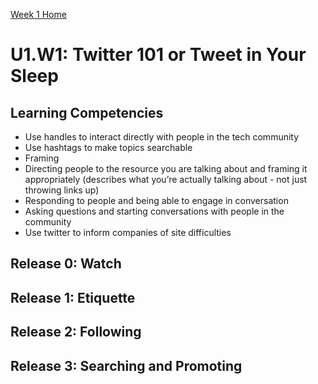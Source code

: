[Week 1 Home](./)

# U1.W1: Twitter 101 or Tweet in Your Sleep

## Learning Competencies
- Use handles to interact directly with people in the tech community
- Use hashtags to make topics searchable
- Framing 
- Directing people to the resource you are talking about and framing it appropriately (describes what you’re actually talking about - not just throwing links up)
- Responding to people and being able to engage in conversation
- Asking questions and starting conversations with people in the community 
- Use twitter to inform companies of site difficulties


## Release 0: Watch

## Release 1: Etiquette

## Release 2: Following

## Release 3: Searching and Promoting